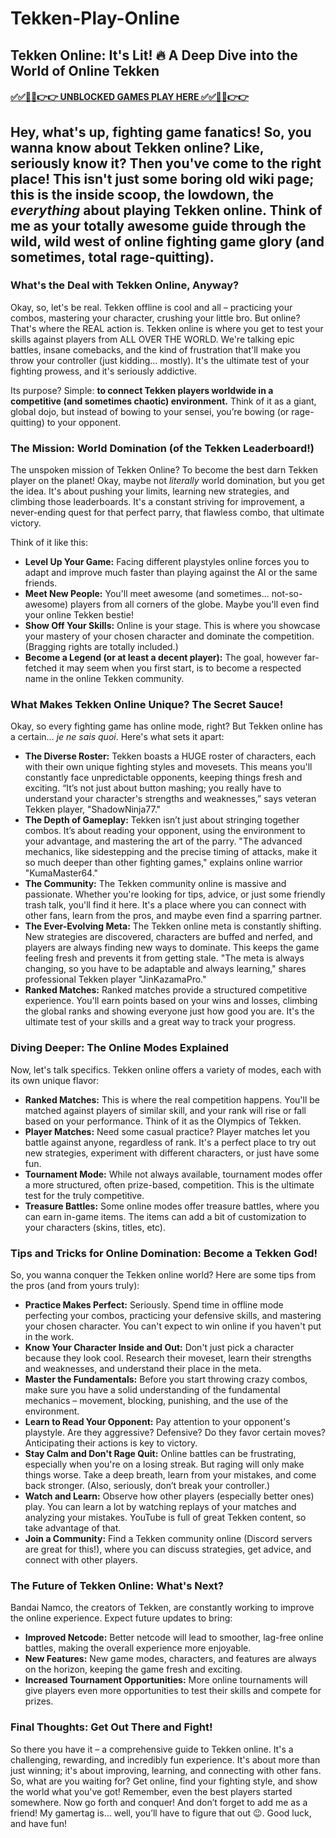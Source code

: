 # Tekken-Play-Online

## Tekken Online: It's Lit! 🔥 A Deep Dive into the World of Online Tekken

#### [✅✅🔴🔴👉👉 UNBLOCKED GAMES PLAY HERE ✅✅🔴🔴👉👉](https://topstoryindia.com)

## Hey, what's up, fighting game fanatics! So, you wanna know about Tekken online?  Like, seriously know it?  Then you've come to the right place!  This isn't just some boring old wiki page; this is the inside scoop, the lowdown, the *everything* about playing Tekken online.  Think of me as your totally awesome guide through the wild, wild west of online fighting game glory (and sometimes, total rage-quitting).


###  What's the Deal with Tekken Online, Anyway?

Okay, so, let's be real. Tekken offline is cool and all – practicing your combos, mastering your character, crushing your little bro. But online? That's where the REAL action is.  Tekken online is where you get to test your skills against players from ALL OVER THE WORLD.  We're talking epic battles, insane comebacks, and the kind of frustration that'll make you throw your controller (just kidding… mostly).  It's the ultimate test of your fighting prowess, and it's seriously addictive.

Its purpose?  Simple: **to connect Tekken players worldwide in a competitive (and sometimes chaotic) environment.**  Think of it as a giant, global dojo, but instead of bowing to your sensei, you’re bowing (or rage-quitting) to your opponent.


### The Mission: World Domination (of the Tekken Leaderboard!)

The unspoken mission of Tekken Online? To become the best darn Tekken player on the planet! Okay, maybe not *literally* world domination, but you get the idea. It's about pushing your limits, learning new strategies, and climbing those leaderboards.  It's a constant striving for improvement, a never-ending quest for that perfect parry, that flawless combo, that ultimate victory.

Think of it like this:

* **Level Up Your Game:**  Facing different playstyles online forces you to adapt and improve much faster than playing against the AI or the same friends.
* **Meet New People:** You'll meet awesome (and sometimes… not-so-awesome) players from all corners of the globe.  Maybe you'll even find your online Tekken bestie!
* **Show Off Your Skills:** Online is your stage.  This is where you showcase your mastery of your chosen character and dominate the competition.  (Bragging rights are totally included.)
* **Become a Legend (or at least a decent player):**  The goal, however far-fetched it may seem when you first start, is to become a respected name in the online Tekken community.


###  What Makes Tekken Online Unique? The Secret Sauce!

Okay, so every fighting game has online mode, right? But Tekken online has a certain… *je ne sais quoi*. Here's what sets it apart:

* **The Diverse Roster:** Tekken boasts a HUGE roster of characters, each with their own unique fighting styles and movesets.  This means you'll constantly face unpredictable opponents, keeping things fresh and exciting.  “It’s not just about button mashing; you really have to understand your character's strengths and weaknesses,” says veteran Tekken player, "ShadowNinja77."
* **The Depth of Gameplay:** Tekken isn’t just about stringing together combos. It’s about reading your opponent, using the environment to your advantage, and mastering the art of the parry.  "The advanced mechanics, like sidestepping and the precise timing of attacks, make it so much deeper than other fighting games," explains online warrior "KumaMaster64."
* **The Community:** The Tekken community online is massive and passionate. Whether you're looking for tips, advice, or just some friendly trash talk, you'll find it here.  It's a place where you can connect with other fans, learn from the pros, and maybe even find a sparring partner.
* **The Ever-Evolving Meta:** The Tekken online meta is constantly shifting.  New strategies are discovered, characters are buffed and nerfed, and players are always finding new ways to dominate. This keeps the game feeling fresh and prevents it from getting stale.  "The meta is always changing, so you have to be adaptable and always learning,"  shares professional Tekken player "JinKazamaPro."
* **Ranked Matches:**  Ranked matches provide a structured competitive experience. You'll earn points based on your wins and losses, climbing the global ranks and showing everyone just how good you are.  It's the ultimate test of your skills and a great way to track your progress.

###  Diving Deeper:  The Online Modes Explained

Now, let's talk specifics.  Tekken online offers a variety of modes, each with its own unique flavor:

* **Ranked Matches:**  This is where the real competition happens. You'll be matched against players of similar skill, and your rank will rise or fall based on your performance. Think of it as the Olympics of Tekken.
* **Player Matches:**  Need some casual practice?  Player matches let you battle against anyone, regardless of rank. It's a perfect place to try out new strategies, experiment with different characters, or just have some fun.
* **Tournament Mode:** While not always available, tournament modes offer a more structured, often prize-based, competition. This is the ultimate test for the truly competitive.
* **Treasure Battles:**  Some online modes offer treasure battles, where you can earn in-game items. The items can add a bit of customization to your characters (skins, titles, etc).

###  Tips and Tricks for Online Domination: Become a Tekken God!

So, you wanna conquer the Tekken online world?  Here are some tips from the pros (and from yours truly):

* **Practice Makes Perfect:** Seriously.  Spend time in offline mode perfecting your combos, practicing your defensive skills, and mastering your chosen character. You can't expect to win online if you haven't put in the work.
* **Know Your Character Inside and Out:**  Don't just pick a character because they look cool.  Research their moveset, learn their strengths and weaknesses, and understand their place in the meta.
* **Master the Fundamentals:**  Before you start throwing crazy combos, make sure you have a solid understanding of the fundamental mechanics – movement, blocking, punishing, and the use of the environment.
* **Learn to Read Your Opponent:**  Pay attention to your opponent's playstyle.  Are they aggressive? Defensive? Do they favor certain moves?  Anticipating their actions is key to victory.
* **Stay Calm and Don't Rage Quit:** Online battles can be frustrating, especially when you're on a losing streak.  But raging will only make things worse.  Take a deep breath, learn from your mistakes, and come back stronger.  (Also, seriously, don’t break your controller.)
* **Watch and Learn:**  Observe how other players (especially better ones) play.  You can learn a lot by watching replays of your matches and analyzing your mistakes. YouTube is full of great Tekken content, so take advantage of that.
* **Join a Community:**  Find a Tekken community online (Discord servers are great for this!), where you can discuss strategies, get advice, and connect with other players.


###  The Future of Tekken Online: What's Next?

Bandai Namco, the creators of Tekken, are constantly working to improve the online experience. Expect future updates to bring:

* **Improved Netcode:**  Better netcode will lead to smoother, lag-free online battles, making the overall experience more enjoyable.
* **New Features:**  New game modes, characters, and features are always on the horizon, keeping the game fresh and exciting.
* **Increased Tournament Opportunities:**  More online tournaments will give players even more opportunities to test their skills and compete for prizes.


###  Final Thoughts: Get Out There and Fight!

So there you have it – a comprehensive guide to Tekken online. It's a challenging, rewarding, and incredibly fun experience.  It's about more than just winning; it's about improving, learning, and connecting with other fans. So, what are you waiting for?  Get online, find your fighting style, and show the world what you've got! Remember, even the best players started somewhere.  Now go forth and conquer!  And don’t forget to add me as a friend!  My gamertag is… well, you’ll have to figure that out 😉.  Good luck, and have fun!


